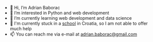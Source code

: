 - 👋 Hi, I’m Adrian Baborac
- 👀 I’m interested in Python and web development
- 🌱 I’m currently learning web development and data science
- 🏫 I'm currently stuck in a [school](http://ss-elektrotehnicka-zg.skole.hr/) in Croatia, so I am not able to offer much help
- 📫 You can reach me via e-mail at adrian.baborac@gmail.com

